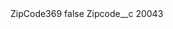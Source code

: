 <?xml version="1.0" encoding="UTF-8"?>
<CustomMetadata xmlns="http://soap.sforce.com/2006/04/metadata" xmlns:xsi="http://www.w3.org/2001/XMLSchema-instance" xmlns:xsd="http://www.w3.org/2001/XMLSchema">
    <label>ZipCode369</label>
    <protected>false</protected>
    <values>
        <field>Zipcode__c</field>
        <value xsi:type="xsd:string">20043</value>
    </values>
</CustomMetadata>
